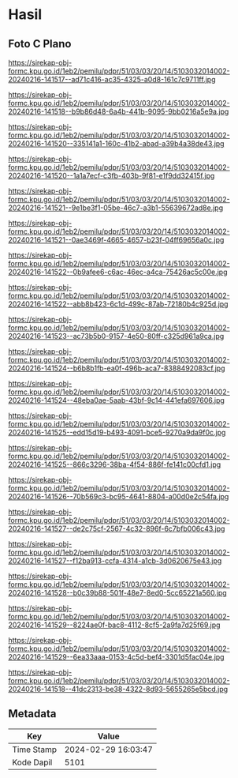 # Hasil

## Foto C Plano

https://sirekap-obj-formc.kpu.go.id/1eb2/pemilu/pdpr/51/03/03/20/14/5103032014002-20240216-141517--ad71c416-ac35-4325-a0d8-161c7c9711ff.jpg

https://sirekap-obj-formc.kpu.go.id/1eb2/pemilu/pdpr/51/03/03/20/14/5103032014002-20240216-141518--b9b86d48-6a4b-441b-9095-9bb0216a5e9a.jpg

https://sirekap-obj-formc.kpu.go.id/1eb2/pemilu/pdpr/51/03/03/20/14/5103032014002-20240216-141520--335141a1-160c-41b2-abad-a39b4a38de43.jpg

https://sirekap-obj-formc.kpu.go.id/1eb2/pemilu/pdpr/51/03/03/20/14/5103032014002-20240216-141520--1a1a7ecf-c3fb-403b-9f81-e1f9dd32415f.jpg

https://sirekap-obj-formc.kpu.go.id/1eb2/pemilu/pdpr/51/03/03/20/14/5103032014002-20240216-141521--9e1be3f1-05be-46c7-a3b1-55639672ad8e.jpg

https://sirekap-obj-formc.kpu.go.id/1eb2/pemilu/pdpr/51/03/03/20/14/5103032014002-20240216-141521--0ae3469f-4665-4657-b23f-04ff69656a0c.jpg

https://sirekap-obj-formc.kpu.go.id/1eb2/pemilu/pdpr/51/03/03/20/14/5103032014002-20240216-141522--0b9afee6-c6ac-46ec-a4ca-75426ac5c00e.jpg

https://sirekap-obj-formc.kpu.go.id/1eb2/pemilu/pdpr/51/03/03/20/14/5103032014002-20240216-141522--abb8b423-6c1d-499c-87ab-72180b4c925d.jpg

https://sirekap-obj-formc.kpu.go.id/1eb2/pemilu/pdpr/51/03/03/20/14/5103032014002-20240216-141523--ac73b5b0-9157-4e50-80ff-c325d961a9ca.jpg

https://sirekap-obj-formc.kpu.go.id/1eb2/pemilu/pdpr/51/03/03/20/14/5103032014002-20240216-141524--b6b8b1fb-ea0f-496b-aca7-8388492083cf.jpg

https://sirekap-obj-formc.kpu.go.id/1eb2/pemilu/pdpr/51/03/03/20/14/5103032014002-20240216-141524--48eba0ae-5aab-43bf-9c14-441efa697606.jpg

https://sirekap-obj-formc.kpu.go.id/1eb2/pemilu/pdpr/51/03/03/20/14/5103032014002-20240216-141525--edd15d19-b493-4091-bce5-9270a9da9f0c.jpg

https://sirekap-obj-formc.kpu.go.id/1eb2/pemilu/pdpr/51/03/03/20/14/5103032014002-20240216-141525--866c3296-38ba-4f54-886f-fe141c00cfd1.jpg

https://sirekap-obj-formc.kpu.go.id/1eb2/pemilu/pdpr/51/03/03/20/14/5103032014002-20240216-141526--70b569c3-bc95-4641-8804-a00d0e2c54fa.jpg

https://sirekap-obj-formc.kpu.go.id/1eb2/pemilu/pdpr/51/03/03/20/14/5103032014002-20240216-141527--de2c75cf-2567-4c32-896f-6c7bfb006c43.jpg

https://sirekap-obj-formc.kpu.go.id/1eb2/pemilu/pdpr/51/03/03/20/14/5103032014002-20240216-141527--f12ba913-ccfa-4314-a1cb-3d0620675e43.jpg

https://sirekap-obj-formc.kpu.go.id/1eb2/pemilu/pdpr/51/03/03/20/14/5103032014002-20240216-141528--b0c39b88-501f-48e7-8ed0-5cc65221a560.jpg

https://sirekap-obj-formc.kpu.go.id/1eb2/pemilu/pdpr/51/03/03/20/14/5103032014002-20240216-141529--8224ae0f-bac8-4112-8cf5-2a9fa7d25f69.jpg

https://sirekap-obj-formc.kpu.go.id/1eb2/pemilu/pdpr/51/03/03/20/14/5103032014002-20240216-141529--6ea33aaa-0153-4c5d-bef4-3301d5fac04e.jpg

https://sirekap-obj-formc.kpu.go.id/1eb2/pemilu/pdpr/51/03/03/20/14/5103032014002-20240216-141518--41dc2313-be38-4322-8d93-5655265e5bcd.jpg


## Metadata

| Key        | Value               |
| ---------- | ------------------- |
| Time Stamp | 2024-02-29 16:03:47 |
| Kode Dapil | 5101                |



